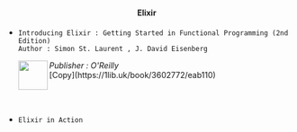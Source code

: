 #### <div align = "center"> Elixir

- `Introducing Elixir : Getting Started in Functional Programming (2nd Edition)` <br/>
  `Author : Simon St. Laurent , J. David Eisenberg` <br/>
  <p>
  <img align = "left" height = "52px" src = "https://covers.zlibcdn2.com/covers299/books/35/ab/d3/35abd3bddbf11892d6cecc11408db4ab.jpg">
  <i> Publisher : O'Reilly </i> <br/>
  [Copy](https://1lib.uk/book/3602772/eab110)
  </p>
<br/> <br/>

- `Elixir in Action`

